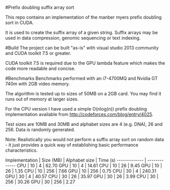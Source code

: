 #Prefix doubling suffix array sort

This repo contains an implementation of the manber myers prefix doubling sort in CUDA. 

It is used to create the suffix array of a given string. Suffix arrays may be used in data compression, genomic sequencing or text indexing. 

#Build
The project can be built "as-is" with visual studio 2013 community and CUDA toolkit 7.5 or greater. 

CUDA toolkit 7.5 is required due to the GPU lambda feature which makes the code more readable and concise. 

#Benchmarks
Benchmarks performed with an i7-4700MQ and Nvidia GT 740m with 2GB video memory.

The algorithm is tested up to sizes of 50MB on a 2GB card. You may find it runs out of memory at larger sizes.

For the CPU version I have used a simple O(nlog(n)) prefix doubling implementation available from http://codeforces.com/blog/entry/4025.

Test sizes are 10MB and 30MB and alphabet sizes are 4 (e.g. DNA), 26 and 256. Data is randomly generated. 

Note: Realistically you would not perform a suffix array sort on random data - it just provides a quick way of establishing basic performance characteristics.

Implementation  | Size (MB) | Alphabet size | Time (s)
------------- | -------------
CPU  | 10 | 4 | 62.70
GPU  | 10 | 4 | 14.61
CPU  | 10 | 26 | 9.45
GPU  | 10 | 26 | 1.35
CPU  | 10 | 256 | 7.66
GPU  | 10 | 256 | 0.75
CPU  | 30 | 4 | 240.31
GPU  | 30 | 4 | 40.57
CPU  | 30 | 26 | 35.97
GPU  | 30 | 26 | 3.99
CPU  | 30 | 256 | 30.26
GPU  | 30 | 256 | 2.27





